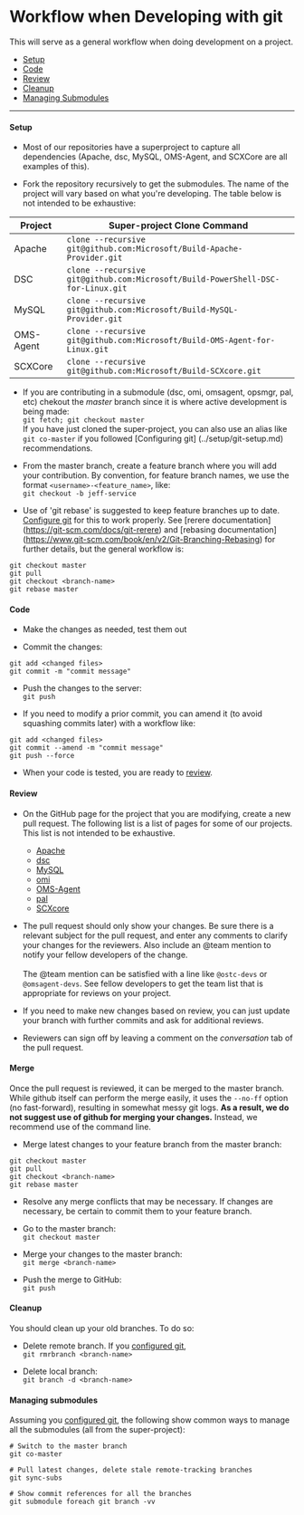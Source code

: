 # Workflow when Developing with git

This will serve as a general workflow when doing development on a
project.

- [Setup](#setup)
- [Code](#code)
- [Review](#review)
- [Cleanup](#cleanup)
- [Managing Submodules](#managing-submodules)

-----

#### Setup

- Most of our repositories have a superproject to capture all
dependencies (Apache, dsc, MySQL, OMS-Agent, and SCXCore are all
examples of this).

- Fork the repository recursively to get the submodules. The name
of the project will vary based on what you're developing. The table
below is not intended to be exhaustive:

Project | Super-project Clone Command
------- | ---------------------------
Apache | ```clone --recursive git@github.com:Microsoft/Build-Apache-Provider.git```
DSC | ```clone --recursive git@github.com:Microsoft/Build-PowerShell-DSC-for-Linux.git```
MySQL | ```clone --recursive git@github.com:Microsoft/Build-MySQL-Provider.git```
OMS-Agent | ```clone --recursive git@github.com:Microsoft/Build-OMS-Agent-for-Linux.git```
SCXCore | ```clone --recursive git@github.com:Microsoft/Build-SCXcore.git```

- If you are contributing in a submodule (dsc, omi, omsagent, opsmgr,
pal, etc) chekout the *master* branch since it is where active
development is being made:<br>```git fetch; git checkout master```<br>
If you have just cloned the super-project, you can also use an alias
like ```git co-master``` if you followed [Configuring git]
(../setup/git-setup.md) recommendations.

- From the master branch, create a feature branch where you will add
your contribution. By convention, for feature branch names, we use the
format ```<username>-<feature_name>```, like:<br> ```git checkout -b
jeff-service```

- Use of 'git rebase' is suggested to keep feature branches up to
date. [Configure git](../setup/git-setup.md) for this to work
properly.  See [rerere documentation]
(https://git-scm.com/docs/git-rerere) and [rebasing documentation]
(https://www.git-scm.com/book/en/v2/Git-Branching-Rebasing) for
further details, but the general workflow is:

```
git checkout master
git pull
git checkout <branch-name>
git rebase master
```

#### Code

- Make the changes as needed, test them out

- Commit the changes:

```shell
git add <changed files>
git commit -m "commit message"
```

- Push the changes to the server:<br>```git push```

- If you need to modify a prior commit, you can amend it (to avoid
squashing commits later) with a workflow like:

```shell
git add <changed files>
git commit --amend -m "commit message"
git push --force
```

- When your code is tested, you are ready to [review](#review).

#### Review

- On the GitHub page for the project that you are modifying, create a
new pull request. The following list is a list of pages for some of
our projects. This list is not intended to be exhaustive.
  - [Apache](https://github.com/Microsoft/Apache-Provider)
  - [dsc](https://github.com/Microsoft/PowerShell-DSC-for-Linux)
  - [MySQL](https://github.com/Microsoft/MySQL-Provider)
  - [omi](https://github.com/Microsoft/omi)
  - [OMS-Agent](https://github.com/Microsoft/OMS-Agent-for-Linux)
  - [pal](https://github.com/Microsoft/pal)
  - [SCXcore](https://github.com/Microsoft/SCXcore)

- The pull request should only show your changes. Be sure there is a
relevant subject for the pull request, and enter any comments to
clarify your changes for the reviewers. Also include an @team mention
to notify your fellow developers of the change.<br><br>
The @team mention can be satisfied with a line like ```@ostc-devs```
or ```@omsagent-devs```. See fellow developers to get the team list
that is appropriate for reviews on your project.

- If you need to make new changes based on review, you can just update
your branch with further commits and ask for additional reviews.

- Reviewers can sign off by leaving a comment on the *conversation*
tab of the pull request.

#### Merge

Once the pull request is reviewed, it can be merged to the master
branch. While github itself can perform the merge easily, it uses the
`--no-ff` option (no fast-forward), resulting in somewhat messy git
logs. **As a result, we do not suggest use of github for merging your
changes.** Instead, we recommend use of the command line.

- Merge latest changes to your feature branch from the master branch:
```
git checkout master
git pull
git checkout <branch-name>
git rebase master
```

- Resolve any merge conflicts that may be necessary. If changes are
necessary, be certain to commit them to your feature branch.

- Go to the master branch:<br>```git checkout master```

- Merge your changes to the master branch:<br>```git merge <branch-name>```

- Push the merge to GitHub:<br>```git push```

#### Cleanup
You should clean up your old branches. To do so:

- Delete remote branch. If you [configured git](../setup/git-setup.md),
<br>```git rmrbranch <branch-name>```

- Delete local branch:<br>```git branch -d <branch-name>```

#### Managing submodules

Assuming you [configured git](../setup/git-setup.md), the following
show common ways to manage all the submodules (all from the 
super-project):

```shell
# Switch to the master branch
git co-master

# Pull latest changes, delete stale remote-tracking branches
git sync-subs

# Show commit references for all the branches
git submodule foreach git branch -vv
```
